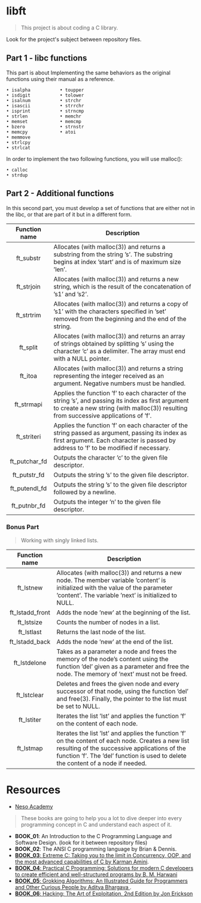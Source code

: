 # libft
> This project is about coding a C library.

Look for the project's subject between repository files.
## Part 1 - libc functions
This part is about Implementing the same behaviors as the original functions using their manual as a reference.

```
• isalpha           • toupper   
• isdigit           • tolower
• isalnum           • strchr
• isascii           • strrchr
• isprint           • strncmp
• strlen            • memchr
• memset            • memcmp
• bzero             • strnstr
• memcpy            • atoi
• memmove 
• strlcpy           
• strlcat           

```

In order to implement the two following functions, you will use malloc():

```
• calloc
• strdup

```

##  Part 2 - Additional functions
In this second part, you must develop a set of functions that are either not in the libc, or that are part of it but in a different form.

| Function name | Description |
| :------: | --------- |
| ft_substr | Allocates (with malloc(3)) and returns a substring from the string ’s’. The substring begins at index ’start’ and is of maximum size ’len’. |
| ft_strjoin | Allocates (with malloc(3)) and returns a new string, which is the result of the concatenation of ’s1’ and ’s2’. |
| ft_strtrim | Allocates (with malloc(3)) and returns a copy of ’s1’ with the characters specified in ’set’ removed from the beginning and the end of the string. |
| ft_split | Allocates (with malloc(3)) and returns an array of strings obtained by splitting ’s’ using the character ’c’ as a delimiter. The array must end with a NULL pointer. |
| ft_itoa | Allocates (with malloc(3)) and returns a string representing the integer received as an argument. Negative numbers must be handled. |
| ft_strmapi | Applies the function ’f’ to each character of the string ’s’, and passing its index as first argument to create a new string (with malloc(3)) resulting from successive applications of ’f’. |
| ft_striteri | Applies the function ’f’ on each character of the string passed as argument, passing its index as first argument. Each character is passed by address to ’f’ to be modified if necessary. |
| ft_putchar_fd | Outputs the character ’c’ to the given file descriptor. |
| ft_putstr_fd | Outputs the string ’s’ to the given file descriptor. |
| ft_putendl_fd | Outputs the string ’s’ to the given file descriptor followed by a newline. |
| ft_putnbr_fd | Outputs the integer ’n’ to the given file descriptor. |

### Bonus Part
> Working with singly linked lists.

| Function name | Description |
| :------: | --------- |
| ft_lstnew | Allocates (with malloc(3)) and returns a new node. The member variable ’content’ is initialized with the value of the parameter ’content’. The variable ’next’ is initialized to NULL. |
| ft_lstadd_front | Adds the node ’new’ at the beginning of the list. |
| ft_lstsize | Counts the number of nodes in a list. |
| ft_lstlast | Returns the last node of the list. |
| ft_lstadd_back | Adds the node ’new’ at the end of the list. |
| ft_lstdelone | Takes as a parameter a node and frees the memory of the node’s content using the function ’del’ given as a parameter and free the node. The memory of ’next’ must not be freed. |
| ft_lstclear | Deletes and frees the given node and every successor of that node, using the function ’del’ and free(3). Finally, the pointer to the list must be set to NULL. |
| ft_lstiter | Iterates the list ’lst’ and applies the function ’f’ on the content of each node. |
| ft_lstmap | Iterates the list ’lst’ and applies the function ’f’ on the content of each node. Creates a new list resulting of the successive applications of the function ’f’. The ’del’ function is used to delete the content of a node if needed. |

# Resources
* [Neso Academy](https://www.youtube.com/@nesoacademy)
> These books are going to help you a lot to dive deeper into every programming concept in C and understand each aspect of it.
* **BOOK_01**: An Introduction to the C Programming Language and Software Design. (look for it between repository files)
* **BOOK_02**: The ANSI C programming language by Brian & Dennis.
* [**BOOK_03**: Extreme C: Taking you to the limit in Concurrency, OOP, and the most advanced capabilities of C by Karman Amini](https://www.amazon.com/Extreme-Taking-Concurrency-advanced-capabilities/dp/1789343623).
* [**BOOK_04**: Practical C Programming: Solutions for modern C developers to create efficient and well-structured programs by  B. M. Harwani ](https://www.amazon.com/Practical-Programming-Solutions-developers-well-structured/dp/1838641106)
* [**BOOK_05**: Grokking Algorithms: An Illustrated Guide for Programmers and Other Curious People by  Aditya Bhargava ](https://www.amazon.com/Grokking-Algorithms-illustrated-programmers-curious/dp/1617292230).
* [**BOOK_06**: Hacking: The Art of Exploitation, 2nd Edition by  Jon Erickson ](https://www.amazon.com/Hacking-Art-Exploitation-Jon-Erickson/dp/1593271441/ref=sr_1_1?crid=36M9GHG3QXQTM&keywords=hacking+the+art+of+exploitation&qid=1674901322&s=books&sprefix=the+art+of+explo%2Cstripbooks-intl-ship%2C262&sr=1-1)
























